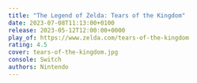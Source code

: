 ```yaml
---
title: "The Legend of Zelda: Tears of the Kingdom"
date: 2023-07-08T11:13:00+0100
release: 2023-05-12T12:00:00+0000
play_of: https://www.zelda.com/tears-of-the-kingdom
rating: 4.5
cover: tears-of-the-kingdom.jpg
console: Switch
authors: Nintendo
---
```

